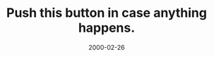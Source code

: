 ---
layout: base.njk
title : 'Push this button in case anything happens.' 
view_title : 'Push this button in case anything happens.' 
year : '2000' 
date : '2000-02-26' 
img_file : '/drawing/ifanything.png' 
html_file : 'pushthis' 
next_html : 'whatistha.html' 
year_order : '225' 
permalink : "title/{{html_file}}.html"
---